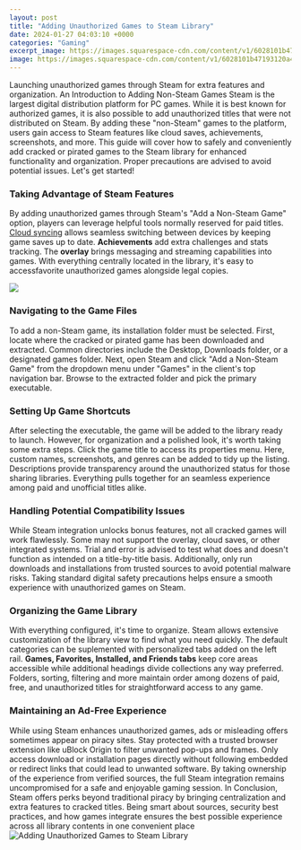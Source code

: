 ```yaml
---
layout: post
title: "Adding Unauthorized Games to Steam Library"
date: 2024-01-27 04:03:10 +0000
categories: "Gaming"
excerpt_image: https://images.squarespace-cdn.com/content/v1/6028101b47193120a4863356/1614006874304-KO8UQGRHP24KP1XW180T/Non%2BSteam%2BGame.png
image: https://images.squarespace-cdn.com/content/v1/6028101b47193120a4863356/1614006874304-KO8UQGRHP24KP1XW180T/Non%2BSteam%2BGame.png
---
```


Launching unauthorized games through Steam for extra features and organization.
An Introduction to Adding Non-Steam Games
Steam is the largest digital distribution platform for PC games. While it is best known for authorized games, it is also possible to add unauthorized titles that were not distributed on Steam. By adding these "non-Steam" games to the platform, users gain access to Steam features like cloud saves, achievements, screenshots, and more. 
This guide will cover how to safely and conveniently add cracked or pirated games to the Steam library for enhanced functionality and organization. Proper precautions are advised to avoid potential issues. Let's get started!
### Taking Advantage of Steam Features
By adding unauthorized games through Steam's "Add a Non-Steam Game" option, players can leverage helpful tools normally reserved for paid titles. [Cloud syncing](https://store.fi.io.vn/xmas-matching-holiday-outfits-shiba-inu-dog-christmas-tree-2) allows seamless switching between devices by keeping game saves up to date. **Achievements** add extra challenges and stats tracking. The **overlay** brings messaging and streaming capabilities into games. With everything centrally located in the library, it's easy to accessfavorite unauthorized games alongside legal copies.

![](https://i1.wp.com/gamingph.com/wp-content/uploads/2017/10/steam-library-existing-how-to-add.png?fit=1023%2C796&amp;ssl=1)
### Navigating to the Game Files 
To add a non-Steam game, its installation folder must be selected. First, locate where the cracked or pirated game has been downloaded and extracted. Common directories include the Desktop, Downloads folder, or a designated games folder. Next, open Steam and click "Add a Non-Steam Game" from the dropdown menu under "Games" in the client's top navigation bar. Browse to the extracted folder and pick the primary executable.
### Setting Up Game Shortcuts
After selecting the executable, the game will be added to the library ready to launch. However, for organization and a polished look, it's worth taking some extra steps. Click the game title to access its properties menu. Here, custom names, screenshots, and genres can be added to tidy up the listing. Descriptions provide transparency around the unauthorized status for those sharing libraries. Everything pulls together for an seamless experience among paid and unofficial titles alike. 
### Handling Potential Compatibility Issues
While Steam integration unlocks bonus features, not all cracked games will work flawlessly. Some may not support the overlay, cloud saves, or other integrated systems. Trial and error is advised to test what does and doesn't function as intended on a title-by-title basis. Additionally, only run downloads and installations from trusted sources to avoid potential malware risks. Taking standard digital safety precautions helps ensure a smooth experience with unauthorized games on Steam.
### Organizing the Game Library
With everything configured, it's time to organize. Steam allows extensive customization of the library view to find what you need quickly. The default categories can be suplemented with personalized tabs added on the left rail. **Games, Favorites, Installed, and Friends tabs** keep core areas accessible while additional headings divide collections any way preferred. Folders, sorting, filtering and more maintain order among dozens of paid, free, and unauthorized titles for straightforward access to any game.
### Maintaining an Ad-Free Experience  
While using Steam enhances unauthorized games, ads or misleading offers sometimes appear on piracy sites. Stay protected with a trusted browser extension like uBlock Origin to filter unwanted pop-ups and frames. Only access download or installation pages directly without following embedded or redirect links that could lead to unwanted software. By taking ownership of the experience from verified sources, the full Steam integration remains uncompromised for a safe and enjoyable gaming session.
In Conclusion, Steam offers perks beyond traditional piracy by bringing centralization and extra features to cracked titles. Being smart about sources, security best practices, and how games integrate ensures the best possible experience across all library contents in one convenient place
![Adding Unauthorized Games to Steam Library](https://images.squarespace-cdn.com/content/v1/6028101b47193120a4863356/1614006874304-KO8UQGRHP24KP1XW180T/Non%2BSteam%2BGame.png)